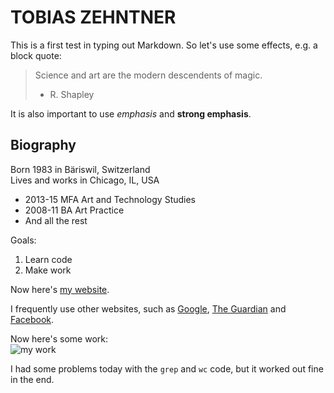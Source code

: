 TOBIAS ZEHNTNER
===============

This is a first test in typing out Markdown. So let's use some effects, e.g. a block quote:

> Science and art are the modern descendents of magic.
> - R. Shapley

It is also important to use *emphasis* and **strong emphasis**.

Biography
---------

Born 1983 in Bäriswil, Switzerland  
Lives and works in Chicago, IL, USA  

- 2013-15 MFA Art and Technology Studies
- 2008-11 BA Art Practice
- And all the rest

Goals:

1. Learn code
2. Make work

Now here's [my website](http://www.tobiaszehntner.com "my Website").

I frequently use other websites, such as [Google][1], [The Guardian][2] and [Facebook][3]. 

[1]: http://www.google.com	"Google"
[2]: http://www.guardian.co.uk	"The Guardian"
[3]: http://www.facebook.com	"Facebook"

Now here's some work:  
![my work](http://www.tobiaszehntner.com/images/work_water_thumb.jpg "Wave (water), 2011")

I had some problems today with the  `grep` and `wc` code, but it worked out fine in the end.
